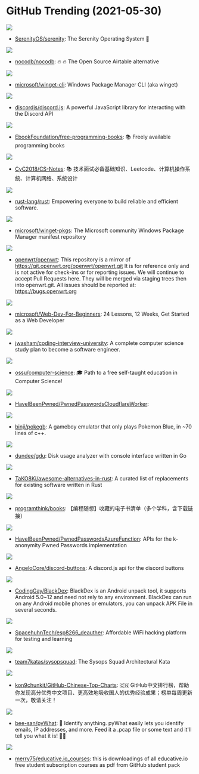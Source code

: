 # GitHub Trending (2021-05-30)

![](https://img.shields.io/badge/C%2B%2B-New%20738-green?style=flat-square&logo=appveyor)
- [SerenityOS/serenity](https://github.com/SerenityOS/serenity): The Serenity Operating System 🐞

![](https://img.shields.io/badge/Vue-New%201-green?style=flat-square&logo=appveyor)
- [nocodb/nocodb](https://github.com/nocodb/nocodb): 🔥 🔥 The Open Source Airtable alternative

![](https://img.shields.io/badge/C%2B%2B-New%20400-green?style=flat-square&logo=appveyor)
- [microsoft/winget-cli](https://github.com/microsoft/winget-cli): Windows Package Manager CLI (aka winget)

![](https://img.shields.io/badge/JavaScript-New%20119-green?style=flat-square&logo=appveyor)
- [discordjs/discord.js](https://github.com/discordjs/discord.js): A powerful JavaScript library for interacting with the Discord API

![](https://img.shields.io/badge/none-New%20675-green?style=flat-square&logo=appveyor)
- [EbookFoundation/free-programming-books](https://github.com/EbookFoundation/free-programming-books): 📚 Freely available programming books

![](https://img.shields.io/badge/Java-New%20186-green?style=flat-square&logo=appveyor)
- [CyC2018/CS-Notes](https://github.com/CyC2018/CS-Notes): 📚 技术面试必备基础知识、Leetcode、计算机操作系统、计算机网络、系统设计

![](https://img.shields.io/badge/Rust-New%20121-green?style=flat-square&logo=appveyor)
- [rust-lang/rust](https://github.com/rust-lang/rust): Empowering everyone to build reliable and efficient software.

![](https://img.shields.io/badge/PowerShell-New%20117-green?style=flat-square&logo=appveyor)
- [microsoft/winget-pkgs](https://github.com/microsoft/winget-pkgs): The Microsoft community Windows Package Manager manifest repository

![](https://img.shields.io/badge/C-New%2018-green?style=flat-square&logo=appveyor)
- [openwrt/openwrt](https://github.com/openwrt/openwrt): This repository is a mirror of https://git.openwrt.org/openwrt/openwrt.git It is for reference only and is not active for check-ins or for reporting issues. We will continue to accept Pull Requests here. They will be merged via staging trees then into openwrt.git. All issues should be reported at: https://bugs.openwrt.org

![](https://img.shields.io/badge/JavaScript-New%20285-green?style=flat-square&logo=appveyor)
- [microsoft/Web-Dev-For-Beginners](https://github.com/microsoft/Web-Dev-For-Beginners): 24 Lessons, 12 Weeks, Get Started as a Web Developer

![](https://img.shields.io/badge/none-New%201-green?style=flat-square&logo=appveyor)
- [jwasham/coding-interview-university](https://github.com/jwasham/coding-interview-university): A complete computer science study plan to become a software engineer.

![](https://img.shields.io/badge/none-New%20728-green?style=flat-square&logo=appveyor)
- [ossu/computer-science](https://github.com/ossu/computer-science): 🎓 Path to a free self-taught education in Computer Science!

![](https://img.shields.io/badge/JavaScript-New%20148-green?style=flat-square&logo=appveyor)
- [HaveIBeenPwned/PwnedPasswordsCloudflareWorker](https://github.com/HaveIBeenPwned/PwnedPasswordsCloudflareWorker): 

![](https://img.shields.io/badge/C%2B%2B-New%20199-green?style=flat-square&logo=appveyor)
- [binji/pokegb](https://github.com/binji/pokegb): A gameboy emulator that only plays Pokemon Blue, in ~70 lines of c++.

![](https://img.shields.io/badge/Go-New%20113-green?style=flat-square&logo=appveyor)
- [dundee/gdu](https://github.com/dundee/gdu): Disk usage analyzer with console interface written in Go

![](https://img.shields.io/badge/Rust-New%20522-green?style=flat-square&logo=appveyor)
- [TaKO8Ki/awesome-alternatives-in-rust](https://github.com/TaKO8Ki/awesome-alternatives-in-rust): A curated list of replacements for existing software written in Rust

![](https://img.shields.io/badge/none-New%2061-green?style=flat-square&logo=appveyor)
- [programthink/books](https://github.com/programthink/books): 【编程随想】收藏的电子书清单（多个学科，含下载链接）

![](https://img.shields.io/badge/C%23-New%20259-green?style=flat-square&logo=appveyor)
- [HaveIBeenPwned/PwnedPasswordsAzureFunction](https://github.com/HaveIBeenPwned/PwnedPasswordsAzureFunction): APIs for the k-anonymity Pwned Passwords implementation

![](https://img.shields.io/badge/JavaScript-New%2029-green?style=flat-square&logo=appveyor)
- [AngeloCore/discord-buttons](https://github.com/AngeloCore/discord-buttons): A discord.js api for the discord buttons

![](https://img.shields.io/badge/Java-New%20428-green?style=flat-square&logo=appveyor)
- [CodingGay/BlackDex](https://github.com/CodingGay/BlackDex): BlackDex is an Android unpack tool, it supports Android 5.0~12 and need not rely to any environment. BlackDex can run on any Android mobile phones or emulators, you can unpack APK File in several seconds.

![](https://img.shields.io/badge/C-New%2089-green?style=flat-square&logo=appveyor)
- [SpacehuhnTech/esp8266_deauther](https://github.com/SpacehuhnTech/esp8266_deauther): Affordable WiFi hacking platform for testing and learning

![](https://img.shields.io/badge/none-New%2041-green?style=flat-square&logo=appveyor)
- [team7katas/sysopsquad](https://github.com/team7katas/sysopsquad): The Sysops Squad Architectural Kata

![](https://img.shields.io/badge/Java-New%20415-green?style=flat-square&logo=appveyor)
- [kon9chunkit/GitHub-Chinese-Top-Charts](https://github.com/kon9chunkit/GitHub-Chinese-Top-Charts): 🇨🇳 GitHub中文排行榜，帮助你发现高分优秀中文项目、更高效地吸收国人的优秀经验成果；榜单每周更新一次，敬请关注！

![](https://img.shields.io/badge/Python-New%20535-green?style=flat-square&logo=appveyor)
- [bee-san/pyWhat](https://github.com/bee-san/pyWhat): 🐸 Identify anything. pyWhat easily lets you identify emails, IP addresses, and more. Feed it a .pcap file or some text and it'll tell you what it is! 🧙‍♀️

![](https://img.shields.io/badge/none-New%2045-green?style=flat-square&logo=appveyor)
- [merry75/educative.io_courses](https://github.com/merry75/educative.io_courses): this is downloadings of all educative.io free student subscription courses as pdf from GitHub student pack

